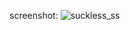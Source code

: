 screenshot:
![suckless_ss](https://github.com/shubhamatkal/suckless-configs/assets/99415769/df197a28-9776-4240-9d18-2005eb010562)
